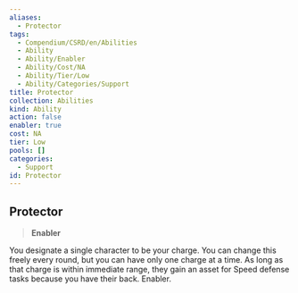 ```yaml
---
aliases:
  - Protector
tags:
  - Compendium/CSRD/en/Abilities
  - Ability
  - Ability/Enabler
  - Ability/Cost/NA
  - Ability/Tier/Low
  - Ability/Categories/Support
title: Protector
collection: Abilities
kind: Ability
action: false
enabler: true
cost: NA
tier: Low
pools: []
categories:
  - Support
id: Protector
---
```

## Protector    
>**Enabler**  
    
You designate a single character to be your charge. You can change this freely every round, but you can have only one charge at a time. As long as that charge is within immediate range, they gain an asset for Speed defense tasks because you have their back. Enabler.
